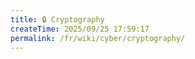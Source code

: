 ```yaml
---
title: 🔒 Cryptography
createTime: 2025/09/25 17:59:17
permalink: /fr/wiki/cyber/cryptography/
---
```

